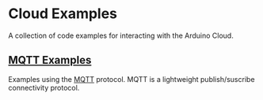 # Cloud Examples

A collection of code examples for interacting with the Arduino Cloud.

## [MQTT Examples](mqtt)

Examples using the [MQTT](http://mqtt.org) protocol. MQTT is a lightweight
publish/suscribe connectivity protocol. 
